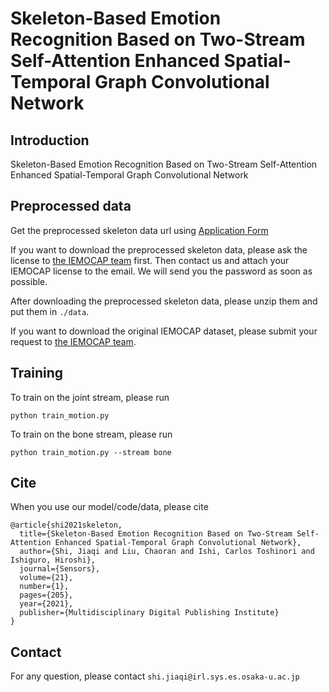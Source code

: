 # Skeleton-Based Emotion Recognition Based on Two-Stream Self-Attention Enhanced Spatial-Temporal Graph Convolutional Network

## Introduction

Skeleton-Based Emotion Recognition Based on Two-Stream Self-Attention Enhanced Spatial-Temporal Graph Convolutional Network

## Preprocessed data

Get the preprocessed skeleton data url using [Application Form](https://forms.gle/2snjzMrJkHPz8Pyg9)

If you want to download the preprocessed skeleton data, please ask the license to [the IEMOCAP team](https://sail.usc.edu/iemocap/index.html) first. Then contact us and attach your IEMOCAP license to the email. We will send you the password as soon as possible.

After downloading the preprocessed skeleton data, please unzip them and put them in `./data`.

If you want to download the original IEMOCAP dataset, please submit your request to [the IEMOCAP team](https://sail.usc.edu/iemocap/index.html).

## Training

To train on the joint stream, please run

```
python train_motion.py
```

To train on the bone stream, please run

```
python train_motion.py --stream bone
```

## Cite

When you use our model/code/data, please cite
```
@article{shi2021skeleton,
  title={Skeleton-Based Emotion Recognition Based on Two-Stream Self-Attention Enhanced Spatial-Temporal Graph Convolutional Network},
  author={Shi, Jiaqi and Liu, Chaoran and Ishi, Carlos Toshinori and Ishiguro, Hiroshi},
  journal={Sensors},
  volume={21},
  number={1},
  pages={205},
  year={2021},
  publisher={Multidisciplinary Digital Publishing Institute}
}
```

## Contact

For any question, please contact ```shi.jiaqi@irl.sys.es.osaka-u.ac.jp```
